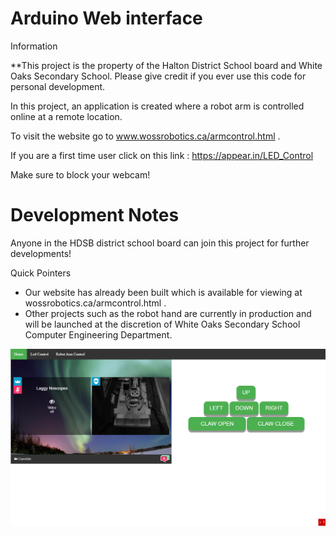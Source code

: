 # Arduino Web interface
 
Information

**This project is the property of the Halton District School board and White Oaks Secondary School. Please give credit if you ever use this code for personal development. 
 
In this project, an application is created where a robot arm is controlled online at a remote location. 
 
To visit the website go to www.wossrobotics.ca/armcontrol.html .
 
If you are a first time user click on this link : https://appear.in/LED_Control
 
Make sure to block your webcam!

# Development Notes 
 
Anyone in the HDSB district school board can join this project for further developments!
 
Quick Pointers
- Our website has already been built which is available for viewing at wossrobotics.ca/armcontrol.html .
- Other projects such as the robot hand are currently in production and will be launched at the discretion of White Oaks Secondary School Computer Engineering Department. 

![Screenshot](cake.png)

